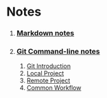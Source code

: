 # Notes

1. ### [Markdown notes](/Markdown-Notes/)
1. ### [Git Command-line notes](/Git-Command-line-Notes/)
    1. [Git Introduction](/Git-Command-line-Notes/1.%20Git%20introduction.md)
    1. [Local Project](/Git-Command-line-Notes/2.%20Getting%20started-Local%20project.md)
    1. [Remote Project](/Git-Command-line-Notes/3.%20Getting%20started-Remote%20project.md)
    1. [Common Workflow](/Git-Command-line-Notes/4.%20Common%20workflow.md)
